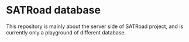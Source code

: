 # SATRoad database
This repository is mainly about the server side of SATRoad project, and is currently only a playground of different database.
